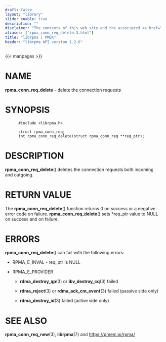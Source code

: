 ```yaml
---
draft: false
layout: "library"
slider_enable: true
description: ""
disclaimer: "The contents of this web site and the associated <a href=\"https://github.com/pmem\">GitHub repositories</a> are BSD-licensed open source."
aliases: ["rpma_conn_req_delete.3.html"]
title: "librpma | PMDK"
header: "librpma API version 1.2.0"
---
```

{{< manpages >}}

[comment]: <> (SPDX-License-Identifier: BSD-3-Clause)
[comment]: <> (Copyright 2020-2023, Intel Corporation)

# NAME

**rpma_conn_req_delete** - delete the connection requests

# SYNOPSIS

          #include <librpma.h>

          struct rpma_conn_req;
          int rpma_conn_req_delete(struct rpma_conn_req **req_ptr);

# DESCRIPTION

**rpma_conn_req_delete**() deletes the connection requests both incoming
and outgoing.

# RETURN VALUE

The **rpma_conn_req_delete**() function returns 0 on success or a
negative error code on failure. **rpma_conn_req_delete**() sets
\*req_ptr value to NULL on success and on failure.

# ERRORS

**rpma_conn_req_delete**() can fail with the following errors:

-   RPMA_E\_INVAL - req_ptr is NULL

-   RPMA_E\_PROVIDER

    -   **rdma_destroy_qp**(3) or **ibv_destroy_cq**(3) failed

    -   **rdma_reject**(3) or **rdma_ack_cm_event**(3) failed (passive
        side only)

    -   **rdma_destroy_id**(3) failed (active side only)

# SEE ALSO

**rpma_conn_req_new**(3), **librpma**(7) and https://pmem.io/rpma/
